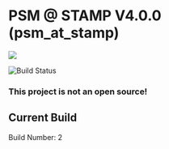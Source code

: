 # PSM @ STAMP V4.0.0 (psm_at_stamp)

![](https://raw.githubusercontent.com/sirateek/psm_at_stamp/rebuild/assets/images/icons/icon_black.png?token=AGAFSB5GQMGMHH62RDPUEB263ZZJW)

![Build Status](https://api.codemagic.io/apps/5e9190511838ac398d17dedf/5e9190511838ac398d17dede/status_badge.svg)

### This project is not an open source!

## Current Build

Build Number: 2
